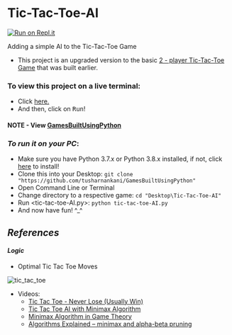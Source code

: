 # Tic-Tac-Toe-AI

[![Run on Repl.it](https://repl.it/badge/github/tusharnankani/Tic-Tac-Toe-AI)](https://repl.it/github/tusharnankani/Tic-Tac-Toe-AI)

Adding a simple AI to the Tic-Tac-Toe Game 
- This project is an upgraded version to the basic [2 - player Tic-Tac-Toe Game](https://github.com/tusharnankani/GamesBuiltUsingPython/tree/master/TicTacToe_Game) that was built earlier.

### To view this project on a live terminal:
- Click [here.](https://repl.it/github/tusharnankani/Tic-Tac-Toe-AI)
- And then, click on <kbd>Run</kbd>!

#### NOTE - View [GamesBuiltUsingPython](https://github.com/tusharnankani/GamesBuiltUsingPython)

### *To run it on your PC*:
* Make sure you have Python 3.7.x or Python 3.8.x installed, if not, click [here](https://www.python.org/downloads/) to install! 
* Clone this into your Desktop: `git clone "https://github.com/tusharnankani/GamesBuiltUsingPython"`
* Open Command Line or Terminal
* Change directory to a respective game: `cd "Desktop\Tic-Tac-Toe-AI"`
* Run <tic-tac-toe-AI.py>: `python tic-tac-toe-AI.py`
* And now have fun! ^_^


## *References*
#### *Logic*
- Optimal Tic Tac Toe Moves


![tic_tac_toe](https://user-images.githubusercontent.com/61280281/91558896-ba479700-e954-11ea-8415-3759e555ad23.png)

- Videos:
  - [Tic Tac Toe - Never Lose (Usually Win)](https://www.youtube.com/watch?v=5n2aQ3UQu9Y&feature=youtu.be)
  - [Tic Tac Toe AI with Minimax Algorithm](https://www.youtube.com/watch?v=trKjYdBASyQ&feature=youtu.be)
  - [Minimax Algorithm in Game Theory](https://www.geeksforgeeks.org/minimax-algorithm-in-game-theory-set-1-introduction/)
  - [Algorithms Explained – minimax and alpha-beta pruning](https://www.youtube.com/watch?v=l-hh51ncgDI)
  
  
